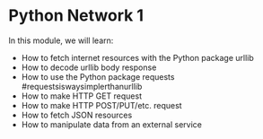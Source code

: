 # Python Network 1

In this module, we will learn:

 - How to fetch internet resources with the Python package urllib
 - How to decode urllib body response
 - How to use the Python package requests #requestsiswaysimplerthanurllib
 - How to make HTTP GET request
 - How to make HTTP POST/PUT/etc. request
 - How to fetch JSON resources
 - How to manipulate data from an external service
